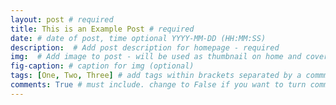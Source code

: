 ```yaml
---
layout: post # required
title: This is an Example Post # required
date: # date of post, time optional YYYY-MM-DD (HH:MM:SS)
description:  # Add post description for homepage - required
img:  # Add image to post - will be used as thumbnail on home and cover image for post (optional) MUST BE IN /img FOLDER.
fig-caption: # caption for img (optional)
tags: [One, Two, Three] # add tags within brackets separated by a commma (optional)
comments: True # must include. change to False if you want to turn comments off for a post
---
```

